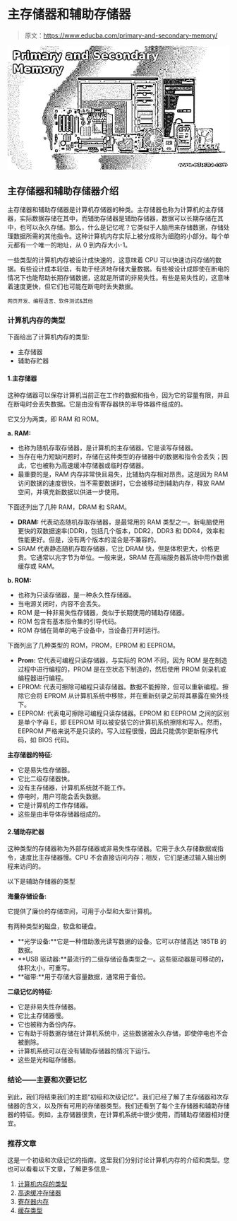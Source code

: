 # 主存储器和辅助存储器

> 原文：<https://www.educba.com/primary-and-secondary-memory/>

![Primary and Secondary Memory](img/b9d69567c024c77121d19644649fecb6.png)



## 主存储器和辅助存储器介绍

主存储器和辅助存储器是计算机存储器的种类。主存储器也称为计算机的主存储器，实际数据存储在其中，而辅助存储器是辅助存储器，数据可以长期存储在其中，也可以永久存储。那么，什么是记忆呢？它类似于人脑用来存储数据，存储处理数据所需的其他指令。这种计算机内存实际上被分成称为细胞的小部分。每个单元都有一个唯一的地址，从 0 到内存大小-1。

一些类型的计算机内存被设计成快速的，这意味着 CPU 可以快速访问存储的数据。有些设计成本较低，有助于经济地存储大量数据。有些被设计成即使在断电的情况下也能帮助长期存储数据，这就是所谓的非易失性。有些是易失性的，这意味着速度更快，但它们也可能在断电时丢失数据。

<small>网页开发、编程语言、软件测试&其他</small>

### 计算机内存的类型

下面给出了计算机内存的类型:

*   主存储器
*   辅助存贮器

#### 1.主存储器

这种存储器可以保存计算机当前正在工作的数据和指令，因为它的容量有限，并且在断电时会丢失数据。它是由没有寄存器快的半导体器件组成的。

它又分为两类，即 RAM 和 ROM。

**a. RAM:**

*   也称为随机存取存储器，是计算机的主存储器。它是读写存储器。
*   当存在电力短缺问题时，存储在这种类型的存储器中的数据和指令会丢失；因此，它也被称为高速缓冲存储器或临时存储器。
*   最重要的是，RAM 内存非常快且易失，比辅助内存相对昂贵。这是因为 RAM 访问数据的速度很快，当不需要数据时，它会被移动到辅助内存，释放 RAM 空间，并填充新数据以供进一步使用。

下面还列出了几种 RAM，DRAM 和 SRAM。

*   **DRAM:** 代表动态随机存取存储器，是最常用的 RAM 类型之一。新电脑使用更快的双数据速率(DDR)，包括几个版本，DDR2，DDR3 和 DDR4，效率和性能更好。但是，没有两个版本的混合是不兼容的。
*   SRAM 代表静态随机存取存储器，它比 DRAM 快，但是体积更大，价格更贵。它通常以兆字节为单位。一般来说，SRAM 在高端服务器系统中用作数据缓存或 RAM。

**b. ROM:**

*   也称为只读存储器，是一种永久性存储器。
*   当电源关闭时，内容不会丢失。
*   ROM 是一种非易失性存储器，类似于长期使用的辅助存储器。
*   ROM 包含有基本指令集的引导代码。
*   ROM 存储在简单的电子设备中，当设备打开时运行。

下面列出了几种类型的 ROM，PROM，EPROM 和 EEPROM。

*   **Prom:** 它代表可编程只读存储器，与实际的 ROM 不同，因为 ROM 是在制造过程中进行编程的，PROM 是在空状态下制造的，然后使用 PROM 刻录机或编程器进行编程。
*   EPROM: 代表可擦除可编程只读存储器。数据不能擦除，但可以重新编程。擦除它会将 EPROM 从计算机系统中移除，并在重新刻录之前将其暴露在紫外线下。
*   EEPROM: 代表电可擦除可编程只读存储器。EPROM 和 EEPROM 之间的区别是单个字母 E，即 EEPROM 可以被安装它的计算机系统擦除和写入。然而，EEPROM 严格来说不是只读的。写入过程很慢，因此只能偶尔更新程序代码，如 BIOS 代码。

**主存储器的特征:**

*   它是易失性存储器。
*   它比二级存储器快。
*   没有主存储器，计算机系统就不能工作。
*   停电时，用户可能会丢失数据。
*   它是计算机的工作存储器。
*   这些是由半导体存储器组成的。

#### 2.辅助存贮器

这种类型的存储器称为外部存储器或非易失性存储器。它用于永久存储数据或指令，速度比主存储器慢。CPU 不会直接访问内存；相反，它们是通过输入输出例程来访问的。

以下是辅助存储器的类型

**海量存储设备:**

它提供了廉价的存储空间，可用于小型和大型计算机。

有两种类型的磁盘，软盘和硬盘。

*   **光学设备:**它是一种借助激光读写数据的设备。它可以存储高达 185TB 的数据。
*   **USB 驱动器:**最流行的二级存储设备类型之一。这些驱动器是可移动的，体积太小，可重写。
*   **磁带:**用于存储大容量数据，通常用于备份。

**二级记忆的特征:**

*   它是非易失性存储器。
*   它比主存储器慢。
*   它也被称为备份内存。
*   它有助于将数据存储在计算机系统中，这些数据被永久存储，即使停电也不会被删除。
*   计算机系统可以在没有辅助存储器的情况下运行。
*   这些是光和磁存储器。

### 结论——主要和次要记忆

到此，我们将结束我们的主题“初级和次级记忆”。我们已经了解了主存储器和次存储器的含义，以及所有可用的存储器类型。我们还看到了每个主存储器和辅助存储器的特征。例如，主存储器很贵，在计算机系统中很少使用，而辅助存储器相对便宜。

### 推荐文章

这是一个初级和次级记忆的指南。这里我们分别讨论计算机内存的介绍和类型。您也可以看看以下文章，了解更多信息–

1.  [计算机内存的类型](https://www.educba.com/types-of-memory-in-computer/)
2.  [高速缓冲存储器](https://www.educba.com/cache-memory/)
3.  [寄存器内存](https://www.educba.com/register-memory/)
4.  [缓存类型](https://www.educba.com/cache-memory-types/)





